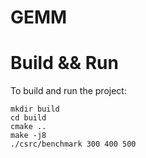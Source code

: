 # GEMM

# Build && Run

To build and run the project:

```
mkdir build
cd build
cmake ..
make -j8
./csrc/benchmark 300 400 500
```
